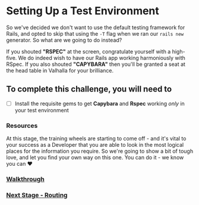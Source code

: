# Setting Up a Test Environment

So we've decided we don't want to use the default testing framework for Rails, and opted to skip that using the `-T` flag when we ran our `rails new` generator. So what are we going to do instead?

If you shouted **"RSPEC"** at the screen, congratulate yourself with a high-five. We do indeed wish to have our Rails app working harmoniously with RSpec. If you also shouted **"CAPYBARA"** then you'll be granted a seat at the head table in Valhalla for your brilliance.

## To complete this challenge, you will need to

- [ ] Install the requisite gems to get **Capybara** and **Rspec** working _only_ in your test environment

### Resources

At this stage, the training wheels are starting to come off - and it's vital to your success as a Developer that you are able to look in the most logical places for the information you require. So we're going to show a bit of tough love, and let you find your own way on this one. You can do it - we know you can :heart:

### [Walkthrough](walkthroughs/2.md)
### [Next Stage - Routing](3_routing.md)
